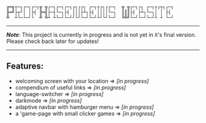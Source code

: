 ```
╔═╗┬─┐┌─┐┌─┐╦ ╦┌─┐┌─┐┌─┐┌┐┌┌┐ ┌─┐┬┌┐┌┌─┐  ╦ ╦┌─┐┌┐ ┌─┐┬┌┬┐┌─┐
╠═╝├┬┘│ │├┤ ╠═╣├─┤└─┐├┤ │││├┴┐├┤ ││││└─┐  ║║║├┤ ├┴┐└─┐│ │ ├┤ 
╩  ┴└─└─┘└  ╩ ╩┴ ┴└─┘└─┘┘└┘└─┘└─┘┴┘└┘└─┘  ╚╩╝└─┘└─┘└─┘┴ ┴ └─┘                                    
```
---                                                                                                                                                                                                      
                                                                                                                                                                                                            
                                                                                                                                                                                                         
***Note***: This project is currently in progress and is not yet in it's final version. Please check back later for updates!

---

## Features:

- welcoming screen with your location    => *[in progress]*
- compendium of useful links             => *[in progress]*
- language-switcher                      => *[in progress]*
- darkmode                               => *[in progress]*
- adaptive navbar with hamburger menu    => *[in progress]*
- a 'game-page with small clicker games  => *[in progress]*
